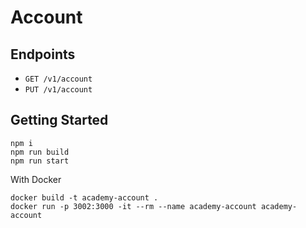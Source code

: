 # Account

## Endpoints

- `GET /v1/account`
- `PUT /v1/account`

## Getting Started

```shell
npm i
npm run build
npm run start
```

With Docker

```shell
docker build -t academy-account .
docker run -p 3002:3000 -it --rm --name academy-account academy-account
```
